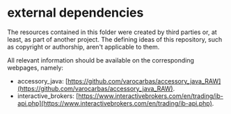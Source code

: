 # external dependencies

The resources contained in this folder were created by third parties or, at least, as part of another project. The defining ideas of this repository, such as copyright or authorship, aren't applicable to them.

All relevant information should be available on the corresponding webpages, namely:
- accessory_java: [https://github.com/varocarbas/accessory_java_RAW](https://github.com/varocarbas/accessory_java_RAW).
- interactive_brokers: [https://www.interactivebrokers.com/en/trading/ib-api.php](https://www.interactivebrokers.com/en/trading/ib-api.php).

